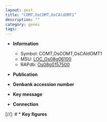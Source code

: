 ```yaml
---
layout: post
title: "COMT,OsCOMT,OsCAldOMT1"
description: ""
category: genes
tags: 
---
```


* **Information**  
    + Symbol: COMT,OsCOMT,OsCAldOMT1  
    + MSU: [LOC_Os08g06100](http://rice.uga.edu/cgi-bin/ORF_infopage.cgi?orf=LOC_Os08g06100)  
    + RAPdb: [Os08g0157500](http://rapdb.dna.affrc.go.jp/viewer/gbrowse_details/irgsp1?name=Os08g0157500)  

* **Publication**  

* **Genbank accession number**  

* **Key message**  

* **Connection**  

[//]: # * **Key figures**  


